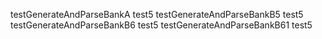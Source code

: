 testGenerateAndParseBankA test5 testGenerateAndParseBankB5 test5 testGenerateAndParseBankB6 test5 testGenerateAndParseBankB61 test5
